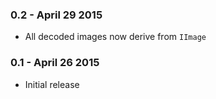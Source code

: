 ### 0.2 - April 29 2015
* All decoded images now derive from `IImage`

### 0.1 - April 26 2015
* Initial release
